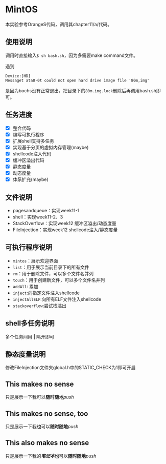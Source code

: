# MintOS

本实验参考OrangeS代码，调用其chapter11/a/代码。

## 使用说明

调用时直接输入`$ sh bash.sh`，因为多需要make command文件。

遇到

```
Device:[HD]
Messaget ata0-0t could not open hard drive image file '80m,img'
```

是因为bochs没有正常退出，把目录下的`80m.img.lock`删除后再调用bash.sh即可。

## 任务进度

- [x] 整合代码
- [x] 编写可执行程序
- [x] 扩展shell支持多任务
- [x] 实现基于分页的虚拟内存管理(maybe)
- [X] shellcode注入代码
- [x] 缓冲区溢出代码
- [X] 静态度量
- [x] 动态度量
- [x] 体系扩充(maybe)

## 文件说明

- pagesandqueue：实现week11-1
- shell：实现week11-2、3
- StackOverflow：实现week12 缓冲区溢出/动态度量
- FileInjection：实现week12 shellcode注入/静态度量

## 可执行程序说明

- `mintos`：展示欢迎界面
- `list`：用于展示当前目录下的所有文件
- `rm`：用于删除文件，可以多个文件名并列
- `touch`：用于创建新文件，可以多个文件名并列
- `addAll`: 累加
- `inject`:向指定文件注入shellcode
- `injectAllELF`:向所有ELF文件注入shellcode
- `stackoverflow`:尝试栈溢出
## shell多任务说明

多个任务间用 **|** 隔开即可

## 静态度量说明

修改FileInjection文件夹global.h中的STATIC_CHECK为1即可开启

## This makes no sense
只是展示一下我可以**随时随地***push*

## This makes no sense, too
只是展示一下我**也**可以**随时随地***push*
## This also makes no sense
只是展示一下我的***笔记本*****也**可以**随时随地***push*

